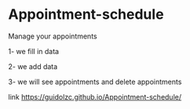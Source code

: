 # Appointment-schedule
 Manage your appointments
 
 1- we fill in data
 
 2- we add data 
 
 3- we will see appointments and delete appointments

link
https://guidolzc.github.io/Appointment-schedule/


